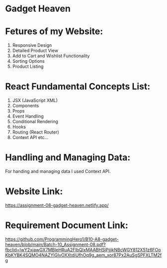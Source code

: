 # Gadget Heaven

# Fetures of my Website:
01. Responsive Design
02. Detailed Product View
03. Add to Cart and Wishlist Functionality
04. Sorting Options
05. Product Listing

# React Fundamental Concepts List:
01. JSX (JavaScript XML)
02. Components
03. Props
04. Event Handling
05. Conditional Rendering
06. Hooks
07. Routing (React Router)
08. Context API etc...

# Handling and Managing Data:
For handing and managing data I used Context API.

# Website Link:
https://assignment-08-gadget-heaven.netlify.app/

# Requirement Document Link:
https://github.com/ProgrammingHero1/B10-A8-gadget-heaven/blob/main/Batch-10_Assignment-08.pdf?fbclid=IwY2xjawGX7MBleHRuA2FlbQIxMAABHSjPjjjkNBcWGY812X51z6FOoKbKYBK4SQMO4NAZYlGlvOXXtdiUfhOq9g_aem_xor87Px2AuSgSPFXLTM2fg